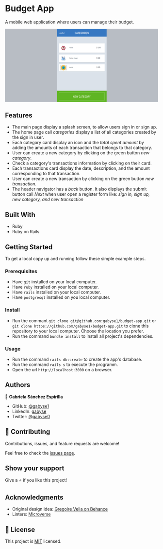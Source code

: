 # Budget App
A mobile web application where users can manage their budget.

![screenshot-mobile](ba-screenshot-mobile.png)


## Features

- The main page display a splash screen, to allow users sign in or sign up.
- The home page call *categories* display a list of all categories created by the sign in user.
- Each category card display an icon and the *total spent amount* by adding the amounts of each transaction that belongs to that category.
- User can create a new category by clicking on the green button *new category*.
- Check a category's transactions information by clicking on their card.
- Each transactions card display the date, description, and the amount corresponding to that transaction.
- User can create a new transaction by clicking on the green button *new transaction*.
- The header navigator has a *back* button. It also displays the submit button call *Next* when user open a register form like: *sign in, sign up, new category, and new transaction*


## Built With

- Ruby
- Ruby on Rails


## Getting Started


To get a local copy up and running follow these simple example steps.

### Prerequisites

- Have `git` installed on your local computer.
- Have `ruby` installed on your local computer.
- Have `rails` installed on your local computer.
- Have `postgresql` installed on you local computer.

### Install

- Run the commant `git clone git@github.com:gabyse1/budget-app.git` or `git clone https://github.com/gabyse1/budget-app.git` to clone this repository to your local computer. Choose the location you prefer.
- Run the command `bundle install` to install all project's dependencies.

### Usage

- Run the command `rails db:create` to create the app's database.
- Run the command `rails s` to execute the programm.
- Open the url `http://localhost:3000` on a browser.


## Authors

👤 **Gabriela Sánchez Espirilla**

- GitHub: [@gabyse1](https://github.com/gabyse1)
- LinkedIn: [gabyse](https://www.linkedin.com/in/gabyse/)
- Twitter: [@gabyse0](https://twitter.com/gabyse0)


## 🤝 Contributing

Contributions, issues, and feature requests are welcome!

Feel free to check the [issues page](../../issues/).


## Show your support

Give a ⭐️ if you like this project!


## Acknowledgments

- Original design idea: [Gregoire Vella on Behance](https://www.behance.net/gallery/19759151/Snapscan-iOs-design-and-branding?tracking_source=)
- Linters: [Microverse](https://github.com/microverseinc/linters-config)


## 📝 License

This project is [MIT](./LICENSE) licensed.
